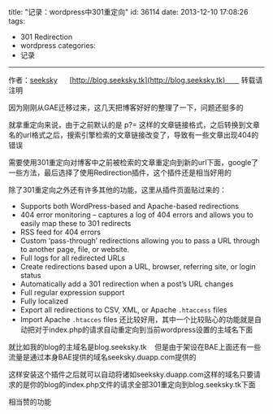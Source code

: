 title: "记录：wordpress中301重定向"
id: 36114
date: 2013-12-10 17:08:26
tags: 
- 301 Redirection
- wordpress
categories: 
- 记录
---

作者：[seeksky](http://blog.seeksky.tk/index.php/aboutseeksky/ "seeksky")      [http://blog.seeksky.tk](http://blog.seeksky.tk)        转载请注明

因为刚刚从GAE迁移过来，这几天把博客好好的整理了一下，问题还挺多的

就拿重定向来说，由于之前默认的是 p?= 这样的文章链接格式，之后转换到文章名的url格式之后，搜索引擎检索的文章链接改变了，导致有一些文章出现404的错误

需要使用301重定向对博客中之前被检索的文章重定向到新的url下面，google了一些方法，最后选择了使用Redirection插件，这个插件还是相当好用的

除了301重定向之外还有许多其他的功能，这里从插件页面贴过来的：

*   Supports both WordPress-based and Apache-based redirections
*   404 error monitoring – captures a log of 404 errors and allows you to easily map these to 301 redirects
*   RSS feed for 404 errors
*   Custom ‘pass-through’ redirections allowing you to pass a URL through to another page, file, or website.
*   Full logs for all redirected URLs
*   Create redirections based upon a URL, browser, referring site, or login status
*   Automatically add a 301 redirection when a post’s URL changes
*   Full regular expression support
*   Fully localized
*   Export all redirections to CSV, XML, or Apache `.htaccess` files
*   Import Apache `.htacces` files
还比较好用，其中一个比较贴心的功能就是自动把对于index.php的请求自动重定向到当前wordpress设置的主域名下面

就比如我的blog的主域名是blog.seeksky.tk    但是由于架设在BAE上面还有一些流量是通过本身BAE提供的域名seeksky.duapp.com提供的

这样安装这个插件之后就可以自动将诸如seeksky.duapp.com这样的域名只要请求的是你的blog的index.php文件的请求全部301重定向到blog.seeksky.tk下面

相当赞的功能